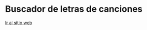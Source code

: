 # Buscador de letras de canciones

[Ir al sitio web](https://lyrics-enridev.netlify.app/ "Simple Lyrics Finder")
